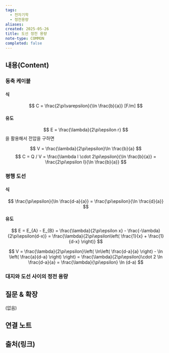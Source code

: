 ```yaml
---
tags:
  - 전자기학
  - 정전용량
aliases: 
created: 2025-05-26
title: 도선 정전 용량
note-type: COMMON
completed: false
---
```


## 내용(Content)
### 동축 케이블
#### 식
$$
C = \frac{2\pi\varepsilon}{\ln \frac{b}{a}} [F/m]
$$

#### 유도
$$
E = \frac{\lambda}{2\pi\epsilon r}
$$
을 활용해서 전압을 구하면

$$
V = \frac{\lambda}{2\pi\epsilon}\ln \frac{b}{a}
$$
$$
C = Q / V = \frac{\lambda l \cdot 2\pi\epsilon}{\ln \frac{b}{a}} = \frac{2\pi\epsilon l}{\ln \frac{b}{a}}
$$


### 평행 도선
#### 식
$$
\frac{\pi\epsilon}{\ln \frac{d-a}{a}} = \frac{\pi\epsilon}{\ln \frac{d}{a}}
$$

#### 유도

$$
E = E_{A} - E_{B} = \frac{\lambda}{2\pi\epsilon x} - \frac{-\lambda}{2\pi\epsilon(d-x)} = \frac{\lambda}{2\pi\epsilon\left( \frac{1}{x} + \frac{1}{d-x} \right)}
$$

$$
V = \frac{\lambda}{2\pi\epsilon}\left( \ln\left( \frac{d-a}{a} \right) - \ln \left( \frac{a}{d-a} \right) \right) = \frac{\lambda}{2\pi\epsilon}\cdot 2 \ln \frac{d-a}{a} = \frac{\lambda}{\pi\epsilon} \ln (d-a) 
$$


### 대지와 도선 사이의 정전 용량


## 질문 & 확장

(없음)

## 연결 노트

## 출처(링크)

